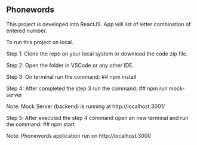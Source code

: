 ## Phonewords

This project is developed into ReactJS. App will list of letter combination of entered number.

To run this project on local.

Step 1: Clone the repo on your local system or download the code zip file.

Step 2: Open the folder in VSCode or any other IDE.

Step 3: On terminal run the command: ## npm install

Step 4: After completed the step 3 run the command: ## npm run mock-server

Note: Mock Server (backend) is running at http://localhost:3001/

Step 5: After executed the step 4 command open an new terminal and run the command: ## npm start

Note: Phonewords application run on http://localhost:3000 
